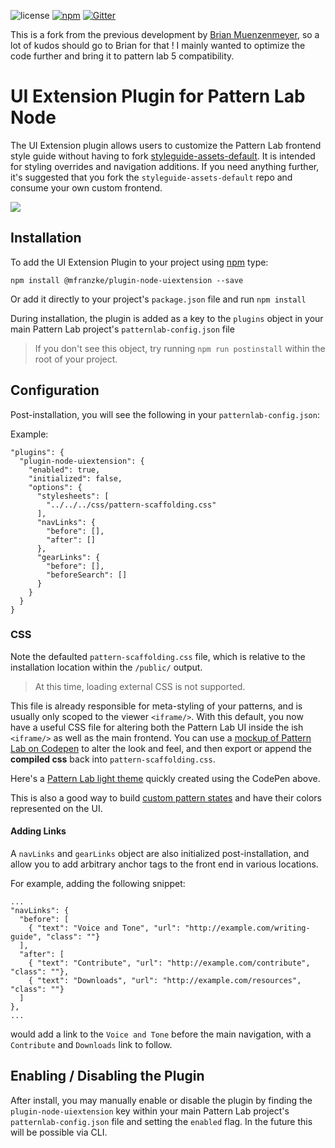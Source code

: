 ![license](https://img.shields.io/github/license/mfranzke/plugin-node-uiextension.svg)
[![npm](https://img.shields.io/npm/v/@mfranzke/plugin-node-uiextension.svg)](https://www.npmjs.com/package/@mfranzke/plugin-node-uiextension)
[![Gitter](https://img.shields.io/gitter/room/pattern-lab/node.svg)](https://gitter.im/pattern-lab/node)

This is a fork from the previous development by [Brian Muenzenmeyer](https://github.com/bmuenzenmeyer/plugin-node-uiextension/), so a lot of kudos should go to Brian for that ! I mainly wanted to optimize the code further and bring it to pattern lab 5 compatibility.

# UI Extension Plugin for Pattern Lab Node

The UI Extension plugin allows users to customize the Pattern Lab frontend style guide without having to fork [styleguide-assets-default](https://github.com/pattern-lab/styleguidekit-assets-default). It is intended for styling overrides and navigation additions. If you need anything further, it's suggested that you fork the `styleguide-assets-default` repo and consume your own custom frontend.

![](https://cloud.githubusercontent.com/assets/298435/23539989/2fa47a5c-ffa4-11e6-9eee-ffb43d24dede.png)

## Installation

To add the UI Extension Plugin to your project using [npm](http://npmjs.com/) type:

    npm install @mfranzke/plugin-node-uiextension --save

Or add it directly to your project's `package.json` file and run `npm install`

During installation, the plugin is added as a key to the `plugins` object in your main Pattern Lab project's `patternlab-config.json` file

> If you don't see this object, try running `npm run postinstall` within the root of your project.

## Configuration

Post-installation, you will see the following in your `patternlab-config.json`:

Example:

```
"plugins": {
  "plugin-node-uiextension": {
    "enabled": true,
    "initialized": false,
    "options": {
      "stylesheets": [
        "../../../css/pattern-scaffolding.css"
      ],
      "navLinks": {
        "before": [],
        "after": []
      },
      "gearLinks": {
        "before": [],
        "beforeSearch": []
      }
    }
  }
}
```

### CSS

Note the defaulted `pattern-scaffolding.css` file, which is relative to the installation location within the `/public/` output.

> At this time, loading external CSS is not supported.

This file is already responsible for meta-styling of your patterns, and is usually only scoped to the viewer `<iframe/>`. With this default, you now have a useful CSS file for altering both the Pattern Lab UI inside the ish `<iframe/>` as well as the main frontend.  You can use a [mockup of Pattern Lab on Codepen](http://codepen.io/bmuenzenmeyer/pen/791da488b2a73909a58eacf801af83d4) to alter the look and feel, and then export or append the **compiled css** back into `pattern-scaffolding.css`.

Here's a [Pattern Lab light theme](http://codepen.io/bmuenzenmeyer/pen/813a628ae7185fed6137cc2498e74df5) quickly created using the CodePen above.

This is also a good way to build [custom pattern states](http://patternlab.io/docs/pattern-states.html#node) and have their colors represented on the UI.

#### Adding Links

A `navLinks` and `gearLinks` object are also initialized post-installation, and allow you to add arbitrary anchor tags to the front end in various locations.

For example, adding the following snippet:

```
...
"navLinks": {
  "before": [
    { "text": "Voice and Tone", "url": "http://example.com/writing-guide", "class": ""}
  ],
  "after": [
    { "text": "Contribute", "url": "http://example.com/contribute", "class": ""},
    { "text": "Downloads", "url": "http://example.com/resources", "class": ""}
  ]
},
...
```

would add a link to the `Voice and Tone` before the main navigation, with a `Contribute` and `Downloads` link to follow.

## Enabling / Disabling the Plugin

After install, you may manually enable or disable the plugin by finding the `plugin-node-uiextension` key within your main Pattern Lab project's `patternlab-config.json` file and setting the `enabled` flag. In the future this will be possible via CLI.
